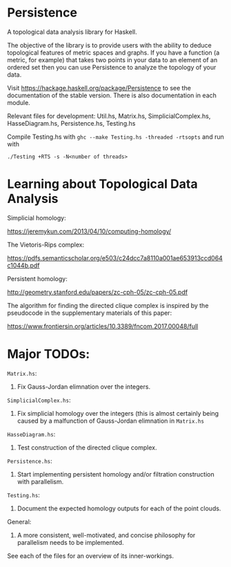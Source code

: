 # Persistence
A topological data analysis library for Haskell.

The objective of the library is to provide users with the ability to deduce topological features of metric spaces and graphs. If you have a function (a metric, for example) that takes two points in your data to an element of an ordered set then you can use Persistence to analyze the topology of your data.

Visit https://hackage.haskell.org/package/Persistence to see the documentation of the stable version. There is also documentation in each module.

Relevant files for development: Util.hs, Matrix.hs, SimplicialComplex.hs, HasseDiagram.hs, Persistence.hs, Testing.hs

Compile Testing.hs with `ghc --make Testing.hs -threaded -rtsopts` and run with 

    ./Testing +RTS -s -N<number of threads>

# Learning about Topological Data Analysis

Simplicial homology:

https://jeremykun.com/2013/04/10/computing-homology/

The Vietoris-Rips complex:

https://pdfs.semanticscholar.org/e503/c24dcc7a8110a001ae653913ccd064c1044b.pdf

Persistent homology:

http://geometry.stanford.edu/papers/zc-cph-05/zc-cph-05.pdf

The algorithm for finding the directed clique complex is inspired by the pseudocode in the supplementary materials of this paper:

https://www.frontiersin.org/articles/10.3389/fncom.2017.00048/full

# Major TODOs:

`Matrix.hs`:

1) Fix Gauss-Jordan elimnation over the integers.

`SimplicialComplex.hs`:

1) Fix simplicial homology over the integers (this is almost certainly being caused by a malfunction of Gauss-Jordan elimnation in `Matrix.hs`

`HasseDiagram.hs`:

1) Test construction of the directed clique complex.

`Persistence.hs`:

1) Start implementing persistent homology and/or filtration construction with parallelism.

`Testing.hs`:

1) Document the expected homology outputs for each of the point clouds.

General:

1) A more consistent, well-motivated, and concise philosophy for parallelism needs to be implemented.

See each of the files for an overview of its inner-workings.
